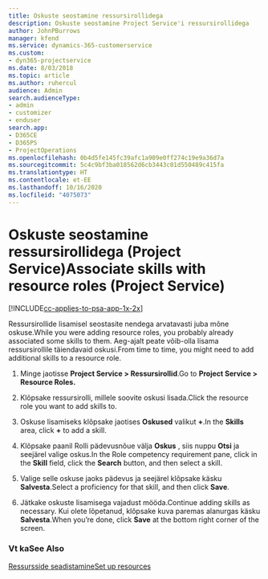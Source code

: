 ```yaml
---
title: Oskuste seostamine ressursirollidega
description: Oskuste seostamine Project Service'i ressursirollidega
author: JohnPBurrows
manager: kfend
ms.service: dynamics-365-customerservice
ms.custom:
- dyn365-projectservice
ms.date: 8/03/2018
ms.topic: article
ms.author: ruhercul
audience: Admin
search.audienceType:
- admin
- customizer
- enduser
search.app:
- D365CE
- D365PS
- ProjectOperations
ms.openlocfilehash: 0b4d5fe145fc39afc1a909e0ff274c19e9a36d7a
ms.sourcegitcommit: 5c4c9bf3ba018562d6cb3443c01d550489c415fa
ms.translationtype: HT
ms.contentlocale: et-EE
ms.lasthandoff: 10/16/2020
ms.locfileid: "4075073"
---
```

# <a name="associate-skills-with-resource-roles-project-service"></a><span data-ttu-id="5a0dd-103">Oskuste seostamine ressursirollidega (Project Service)</span><span class="sxs-lookup"><span data-stu-id="5a0dd-103">Associate skills with resource roles (Project Service)</span></span>

[!INCLUDE[cc-applies-to-psa-app-1x-2x](../includes/cc-applies-to-psa-app-1x-2x.md)]

<span data-ttu-id="5a0dd-104">Ressursirollide lisamisel seostasite nendega arvatavasti juba mõne oskuse.</span><span class="sxs-lookup"><span data-stu-id="5a0dd-104">While you were adding resource roles, you probably already associated some skills to them.</span></span> <span data-ttu-id="5a0dd-105">Aeg-ajalt peate võib-olla lisama ressursirollile täiendavaid oskusi.</span><span class="sxs-lookup"><span data-stu-id="5a0dd-105">From time to time, you might need to add additional skills to a resource role.</span></span>  
  
1.  <span data-ttu-id="5a0dd-106">Minge jaotisse **Project Service > Ressursirollid**.</span><span class="sxs-lookup"><span data-stu-id="5a0dd-106">Go to **Project Service > Resource Roles.**</span></span>  
  
2.  <span data-ttu-id="5a0dd-107">Klõpsake ressursirolli, millele soovite oskusi lisada.</span><span class="sxs-lookup"><span data-stu-id="5a0dd-107">Click the resource role you want to add skills to.</span></span>  
  
3.  <span data-ttu-id="5a0dd-108">Oskuse lisamiseks klõpsake jaotises **Oskused** valikut **+**.</span><span class="sxs-lookup"><span data-stu-id="5a0dd-108">In the **Skills** area, click **+** to add a skill.</span></span>  
  
4.  <span data-ttu-id="5a0dd-109">Klõpsake paanil Rolli pädevusnõue välja **Oskus** , siis nuppu **Otsi** ja seejärel valige oskus.</span><span class="sxs-lookup"><span data-stu-id="5a0dd-109">In the Role competency requirement pane, click in the **Skill** field, click the **Search** button,  and then select a skill.</span></span>  
  
5.  <span data-ttu-id="5a0dd-110">Valige selle oskuse jaoks pädevus ja seejärel klõpsake käsku **Salvesta**.</span><span class="sxs-lookup"><span data-stu-id="5a0dd-110">Select a proficiency for that skill, and then click **Save**.</span></span>  
  
6.  <span data-ttu-id="5a0dd-111">Jätkake oskuste lisamisega vajadust mööda.</span><span class="sxs-lookup"><span data-stu-id="5a0dd-111">Continue adding skills as necessary.</span></span> <span data-ttu-id="5a0dd-112">Kui olete lõpetanud, klõpsake kuva paremas alanurgas käsku **Salvesta**.</span><span class="sxs-lookup"><span data-stu-id="5a0dd-112">When you’re done, click **Save** at the bottom right corner of the screen.</span></span>  
  
### <a name="see-also"></a><span data-ttu-id="5a0dd-113">Vt ka</span><span class="sxs-lookup"><span data-stu-id="5a0dd-113">See Also</span></span>  
 [<span data-ttu-id="5a0dd-114">Ressursside seadistamine</span><span class="sxs-lookup"><span data-stu-id="5a0dd-114">Set up resources</span></span>](../psa/set-up-resources.md)
